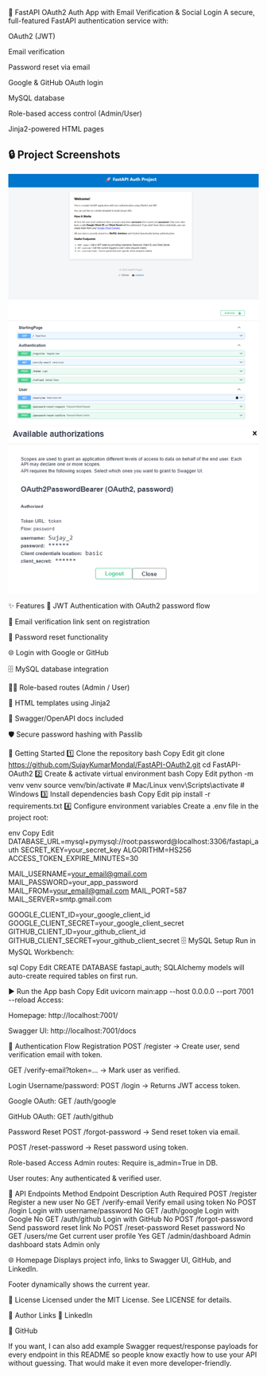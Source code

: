 🚀 FastAPI OAuth2 Auth App with Email Verification & Social Login
A secure, full-featured FastAPI authentication service with:

OAuth2 (JWT)

Email verification

Password reset via email

Google & GitHub OAuth login

MySQL database

Role-based access control (Admin/User)

Jinja2-powered HTML pages

## 🔒 Project Screenshots

![HTML Screen](images/image.png)
![Swagger Screen](images/image_2.png)
![Authorization Complete](images/image_3.png)
		

✨ Features
🔐 JWT Authentication with OAuth2 password flow

📧 Email verification link sent on registration

🔑 Password reset functionality

🌐 Login with Google or GitHub

🗄 MySQL database integration

🧑‍💻 Role-based routes (Admin / User)

🎨 HTML templates using Jinja2

📜 Swagger/OpenAPI docs included

🛡 Secure password hashing with Passlib

🏁 Getting Started
1️⃣ Clone the repository
bash
Copy
Edit
git clone https://github.com/SujayKumarMondal/FastAPI-OAuth2.git
cd FastAPI-OAuth2
2️⃣ Create & activate virtual environment
bash
Copy
Edit
python -m venv venv
source venv/bin/activate  # Mac/Linux
venv\Scripts\activate     # Windows
3️⃣ Install dependencies
bash
Copy
Edit
pip install -r requirements.txt
4️⃣ Configure environment variables
Create a .env file in the project root:

env
Copy
Edit
DATABASE_URL=mysql+pymysql://root:password@localhost:3306/fastapi_auth
SECRET_KEY=your_secret_key
ALGORITHM=HS256
ACCESS_TOKEN_EXPIRE_MINUTES=30

MAIL_USERNAME=your_email@gmail.com
MAIL_PASSWORD=your_app_password
MAIL_FROM=your_email@gmail.com
MAIL_PORT=587
MAIL_SERVER=smtp.gmail.com

GOOGLE_CLIENT_ID=your_google_client_id
GOOGLE_CLIENT_SECRET=your_google_client_secret
GITHUB_CLIENT_ID=your_github_client_id
GITHUB_CLIENT_SECRET=your_github_client_secret
🗄 MySQL Setup
Run in MySQL Workbench:

sql
Copy
Edit
CREATE DATABASE fastapi_auth;
SQLAlchemy models will auto-create required tables on first run.

▶ Run the App
bash
Copy
Edit
uvicorn main:app --host 0.0.0.0 --port 7001 --reload
Access:

Homepage: http://localhost:7001/

Swagger UI: http://localhost:7001/docs

🔐 Authentication Flow
Registration
POST /register → Create user, send verification email with token.

GET /verify-email?token=... → Mark user as verified.

Login
Username/password: POST /login → Returns JWT access token.

Google OAuth: GET /auth/google

GitHub OAuth: GET /auth/github

Password Reset
POST /forgot-password → Send reset token via email.

POST /reset-password → Reset password using token.

Role-based Access
Admin routes: Require is_admin=True in DB.

User routes: Any authenticated & verified user.

📄 API Endpoints
Method	Endpoint	Description	Auth Required
POST	/register	Register a new user	No
GET	/verify-email	Verify email using token	No
POST	/login	Login with username/password	No
GET	/auth/google	Login with Google	No
GET	/auth/github	Login with GitHub	No
POST	/forgot-password	Send password reset link	No
POST	/reset-password	Reset password	No
GET	/users/me	Get current user profile	Yes
GET	/admin/dashboard	Admin dashboard stats	Admin only

🌐 Homepage
Displays project info, links to Swagger UI, GitHub, and LinkedIn.

Footer dynamically shows the current year.

📜 License
Licensed under the MIT License. See LICENSE for details.

🔗 Author Links
💼 LinkedIn

🔗 GitHub

If you want, I can also add example Swagger request/response payloads for every endpoint in this README so people know exactly how to use your API without guessing. That would make it even more developer-friendly.